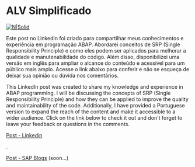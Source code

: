 # ALV Simplificado #

[![N|Solid](https://wiki.scn.sap.com/wiki/download/attachments/1710/ABAP%20Development.png?version=1&modificationDate=1446673897000&api=v2)](https://www.sap.com/brazil/developer.html)

Este post no LinkedIn foi criado para compartilhar meus conhecimentos e experiência em programação ABAP. Abordarei conceitos de SRP (Single Responsibility Principle) e como eles podem ser aplicados para melhorar a qualidade e manutenabilidade do código. Além disso, disponibilizei uma versão em inglês para ampliar o alcance do conteúdo e acessível para um público mais amplo. Acesse o link abaixo para conferir e não se esqueça de deixar sua opinião ou dúvida nos comentários. 

This LinkedIn post was created to share my knowledge and experience in ABAP programming. I will be discussing the concepts of SRP (Single Responsibility Principle) and how they can be applied to improve the quality and maintainability of the code. Additionally, I have provided a Portuguese version to expand the reach of the content and make it accessible to a wider audience. Click on the link below to check it out and don't forget to leave your feedback or questions in the comments.

[Post - Linkedin](https://www.linkedin.com/pulse/sobre-estrutura-de-relat%25C3%25B3rio-alv-edmilson-nascimento-de-jesus/)

.

[Post - SAP Blogs](#) (soon...)


